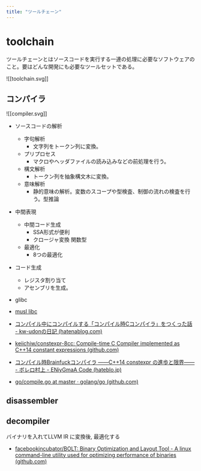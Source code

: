 ```yaml
---
title: "ツールチェーン"
---
```


# toolchain

ツールチェーンとはソースコードを実行する一連の処理に必要なソフトウェアのこと。要はどんな開発にも必要なツールセットである。

![[toolchain.svg]]

## コンパイラ

![[compiler.svg]]
- ソースコードの解析
	- 字句解析
		- 文字列をトークン列に変換。
	- プリプロセス
		- マクロやヘッダファイルの読み込みなどの前処理を行う。
	- 構文解析
		- トークン列を抽象構文木に変換。
	- 意味解析
		- 静的意味の解析。変数のスコープや型検査、制御の流れの検査を行う。型推論
- 中間表現
	- 中間コード生成
		- SSA形式が便利
		- クロージャ変換 関数型
	- 最適化
		- 8つの最適化
- コード生成
	- レジスタ割り当て
	- アセンブリを生成。

- glibc
- [musl libc](https://musl.libc.org/)

- [コンパイル中にコンパイルする「コンパイル時Cコンパイラ」をつくった話 - kw-udonの日記 (hatenablog.com)](https://kw-udon.hatenablog.com/entry/2016/12/03/201722)
- [keiichiw/constexpr-8cc: Compile-time C Compiler implemented as C++14 constant expressions (github.com)](https://github.com/keiichiw/constexpr-8cc) 
- [コンパイル時Brainfuckコンパイラ ――C++14 constexpr の進歩と限界―― - ボレロ村上 - ENiyGmaA Code (hateblo.jp)](https://boleros.hateblo.jp/entry/2014/12/24/065155)
- [go/compile.go at master · golang/go (github.com)](https://github.com/golang/go/blob/master/src/cmd/compile/internal/ssa/compile.go#L331)

## disassembler

## decompiler

バイナリを入れてLLVM IR に変換後, 最適化する
- [facebookincubator/BOLT: Binary Optimization and Layout Tool - A linux command-line utility used for optimizing performance of binaries (github.com)](https://github.com/facebookincubator/BOLT)

